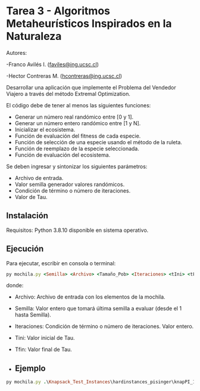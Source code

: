 # Tarea 3 - Algoritmos Metaheurísticos Inspirados en la Naturaleza
Autores:

-Franco Avilés I. (faviles@ing.ucsc.cl)

-Hector Contreras M. (hcontreras@ing.ucsc.cl)

Desarrollar una aplicación que implemente el Problema del Vendedor Viajero a través del método Extremal Optimization.

El código debe de tener al menos las siguientes funciones:
* Generar un número real randómico entre [0 y 1].
* Generar un número entero randómico entre [1 y N].
* Inicializar el ecosistema.
* Función de evaluación del fitness de cada especie.
* Función de selección de una especie usando el método de la ruleta.
* Función de reemplazo de la especie seleccionada.
* Función de evaluación del ecosistema.

Se deben ingresar y sintonizar los siguientes parámetros:
* Archivo de entrada.
* Valor semilla generador valores randómicos.
* Condición de término o número de iteraciones.
* Valor de Tau.
## Instalación
Requisitos: Python 3.8.10 disponible en sistema operativo.

## Ejecución
Para ejecutar, escribir en consola o terminal:
```ruby
py mochila.py <Semilla> <Archivo> <Tamaño_Pob> <Iteraciones> <tIni> <tFin>
```
donde:
* Archivo: Archivo de entrada con los elementos de la mochila.
* Semilla: Valor entero que tomará última semilla a evaluar (desde el 1 hasta Semilla).
* Iteraciones: Condición de término o número de iteraciones. Valor entero.
* Tini: Valor inicial de Tau.
* Tfin: Valor final de Tau.

* ## Ejemplo
```ruby
py mochila.py .\Knapsack_Test_Instances\hardinstances_pisinger\knapPI_11_20_1000.csv 30 1000 1.4 1.9
```
